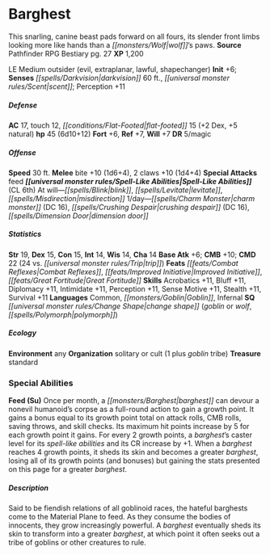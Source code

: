 ﻿---
cssclass: [monsters]
title1: Barghest
desc_short: This snarling, canine beast pads forward on all fours, its slender front
  limbs looking more like hands than a wolf's paws.
title2: Barghest
CR: 4
sources:
- name: Pathfinder RPG Bestiary
  page: 27
  link: http://paizo.com/products/btpy8auu?Pathfinder-Roleplaying-Game-Bestiary
XP: 1200
alignment: LE
size: Medium
type: outsider
subtypes:
- evil
- extraplanar
- lawful
- shapechanger
initiative:
  bonus: 6
senses:
  darkvision: 60
  scent: true
AC:
  AC: 17
  touch: 12
  flat_footed: 15
  components:
    dex: 2
    natural: 5
HP:
  HP: 45
  long: 6d10+12
saves:
  fort: 6
  ref: 7
  will: 7
DR:
- amount: 5
  weakness: magic
speeds:
  base: 30
attacks:
  melee:
  - - text: bite +10 (1d6+4)
      entries:
      - - damage: 1d6+4
      attack: bite
      bonus:
      - 10
    - text: 2 claws +10 (1d4+4)
      entries:
      - - damage: 1d4+4
      count: 2
      attack: claws
      bonus:
      - 10
  special:
  - feed
spell_like_abilities:
  entries:
  - name: blink
    source: default
    freq: At will
  - name: levitate
    source: default
    freq: At will
  - name: misdirection
    source: default
    freq: At will
  - name: charm monster
    source: default
    freq: 1/day
    DC: 16
  - name: crushing despair
    source: default
    freq: 1/day
    DC: 16
  - name: dimension door
    source: default
    freq: 1/day
  sources:
  - name: default
    CL: 6
ability_scores:
  STR: 19
  DEX: 15
  CON: 15
  INT: 14
  WIS: 14
  CHA: 14
BAB: 6
CMB: 10
CMD: 22
CMD_other: 24 vs. trip
feats:
- name: Combat Reflexes
- name: Improved Initiative
- name: Great Fortitude
skills:
  Acrobatics: 11
  Bluff: 11
  Diplomacy: 11
  Intimidate: 11
  Perception: 11
  Sense Motive: 11
  Stealth: 11
  Survival: 11
languages:
- Common
- Goblin
- Infernal
special_qualities:
- change shape (goblin or wolf, polymorph)
ecology:
  environment: any
  organization: solitary or cult (1 plus goblin tribe)
  treasure_type: standard
special_abilities:
  Feed (Su): Once per month, a barghest can devour a nonevil humanoid's corpse as
    a full-round action to gain a growth point. It gains a bonus equal to its growth
    point total on attack rolls, CMB rolls, saving throws, and skill checks. Its maximum
    hit points increase by 5 for each growth point it gains. For every 2 growth points,
    a barghest's caster level for its spell-like abilities and its CR increase by
    +1. When a barghest reaches 4 growth points, it sheds its skin and becomes a greater
    barghest, losing all of its growth points (and bonuses) but gaining the stats
    presented on this page for a greater barghest.
desc_long: Said to be fiendish relations of all goblinoid races, the hateful barghests
  come to the Material Plane to feed. As they consume the bodies of innocents, they
  grow increasingly powerful. A barghest eventually sheds its skin to transform into
  a greater barghest, at which point it often seeks out a tribe of goblins or other
  creatures to rule.

---

# Barghest
This snarling, canine beast pads forward on all fours, its slender front limbs looking more like hands than a _[[monsters/Wolf|wolf]]_’s paws.
**Source** Pathfinder RPG Bestiary pg. 27
**XP** 1,200

LE Medium outsider (evil, extraplanar, lawful, shapechanger)
**Init** +6; **Senses** _[[spells/Darkvision|darkvision]]_ 60 ft., _[[universal monster rules/Scent|scent]]_; Perception +11

##### Defense

**AC** 17, touch 12, _[[conditions/Flat-Footed|flat-footed]]_ 15 (+2 Dex, +5 natural)
**hp** 45 (6d10+12)
**Fort** +6, **Ref** +7, **Will** +7
**DR** 5/magic

##### Offense
**Speed** 30 ft.
**Melee** bite +10 (1d6+4), 2 claws +10 (1d4+4)
**Special Attacks** feed
**_[[universal monster rules/Spell-Like Abilities|Spell-Like Abilities]]_** (CL 6th)
At will—_[[spells/Blink|blink]]_, _[[spells/Levitate|levitate]]_, _[[spells/Misdirection|misdirection]]_
1/day—_[[spells/Charm Monster|charm monster]]_ (DC 16), _[[spells/Crushing Despair|crushing despair]]_ (DC 16), _[[spells/Dimension Door|dimension door]]_

##### Statistics
**Str** 19, **Dex** 15, **Con** 15, **Int** 14, **Wis** 14, **Cha** 14
**Base Atk** +6; **CMB** +10; **CMD** 22 (24 vs. _[[universal monster rules/Trip|trip]]_)
**Feats** _[[feats/Combat Reflexes|Combat Reflexes]]_, _[[feats/Improved Initiative|Improved Initiative]]_, _[[feats/Great Fortitude|Great Fortitude]]_
**Skills** Acrobatics +11, Bluff +11, Diplomacy +11, Intimidate +11, Perception +11, Sense Motive +11, Stealth +11, Survival +11
**Languages** Common, _[[monsters/Goblin|Goblin]]_, Infernal
**SQ** _[[universal monster rules/Change Shape|change shape]]_ (_goblin_ or _wolf_, _[[spells/Polymorph|polymorph]]_)

##### Ecology

**Environment** any
**Organization** solitary or cult (1 plus _goblin_ tribe)
**Treasure** standard

### Special Abilities

**Feed (Su)** Once per month, a _[[monsters/Barghest|barghest]]_ can devour a nonevil humanoid’s corpse as a full-round action to gain a growth point. It gains a bonus equal to its growth point total on attack rolls, CMB rolls, saving throws, and skill checks. Its maximum hit points increase by 5 for each growth point it gains. For every 2 growth points, a _barghest_’s caster level for its _spell-like abilities_ and its CR increase by +1. When a _barghest_ reaches 4 growth points, it sheds its skin and becomes a greater _barghest_, losing all of its growth points (and bonuses) but gaining the stats presented on this page for a greater _barghest_.

##### Description

Said to be fiendish relations of all goblinoid races, the hateful barghests come to the Material Plane to feed. As they consume the bodies of innocents, they grow increasingly powerful. A _barghest_ eventually sheds its skin to transform into a greater _barghest_, at which point it often seeks out a tribe of goblins or other creatures to rule.